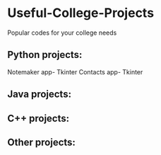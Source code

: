 # Useful-College-Projects
Popular codes for your college needs

## Python projects:
Notemaker app- Tkinter
Contacts app- Tkinter

## Java projects:

## C++ projects:

## Other projects:
